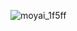 ![moyai_1f5ff](https://user-images.githubusercontent.com/1503657/66315362-f1b0ed80-e915-11e9-8281-875445e4d5c2.png)
